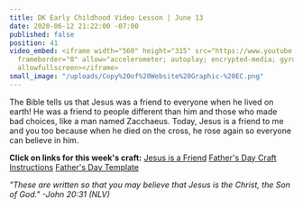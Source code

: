 ```yaml
---
title: DK Early Childhood Video Lesson | June 13
date: 2020-06-12 21:22:00 -07:00
published: false
position: 41
video_embed: <iframe width="560" height="315" src="https://www.youtube.com/embed/Y9eoE-k5jMA"
  frameborder="0" allow="accelerometer; autoplay; encrypted-media; gyroscope; picture-in-picture"
  allowfullscreen></iframe>
small_image: "/uploads/Copy%20of%20Website%20Graphic-%20EC.png"
---
```


The Bible tells us that Jesus was a friend to everyone when he lived on earth! He was a friend to people different than him and those who made bad choices, like a man named Zacchaeus. Today, Jesus is a friend to me and you too because when he died on the cross, he rose again so everyone can believe in him.

**Click on links for this week's craft:**
[Jesus is a Friend](https://drive.google.com/file/d/1U6zaTxEvdUPQpcA7GqblJ_KKewhaCv59/view?usp=sharing)
[Father's Day Craft Instructions](https://drive.google.com/file/d/10lRyQ-Jp_fkynQa7K0nIjgjkz8ervsqN/view?usp=sharing)
[Father's Day Template](https://drive.google.com/file/d/1PB9PP2nliJRgpcF1Yf1wypHy4-D5JRvA/view?usp=sharing)

*"These are written so that you may believe that Jesus is the Christ, the Son of God." -John 20:31 (NLV)*